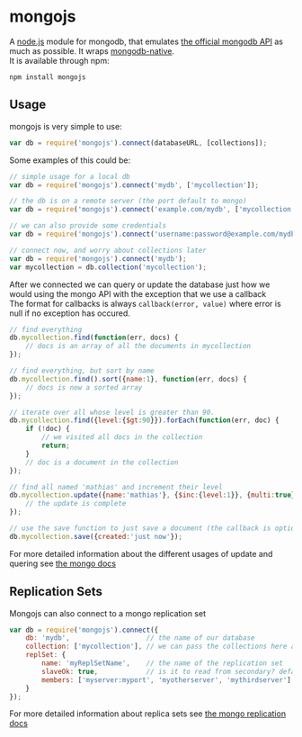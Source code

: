 # mongojs
A [node.js](http://nodejs.org) module for mongodb, that emulates [the official mongodb API](http://www.mongodb.org/display/DOCS/Home) as much as possible. It wraps [mongodb-native](https://github.com/christkv/node-mongodb-native/).  
It is available through npm:

	npm install mongojs

## Usage

mongojs is very simple to use:

``` js
var db = require('mongojs').connect(databaseURL, [collections]);
```

Some examples of this could be:

``` js
// simple usage for a local db
var db = require('mongojs').connect('mydb', ['mycollection']);

// the db is on a remote server (the port default to mongo)
var db = require('mongojs').connect('example.com/mydb', ['mycollection']);

// we can also provide some credentials
var db = require('mongojs').connect('username:password@example.com/mydb', ['mycollection']);

// connect now, and worry about collections later
var db = require('mongojs').connect('mydb');
var mycollection = db.collection('mycollection');
```

After we connected we can query or update the database just how we would using the mongo API with the exception that we use a callback  
The format for callbacks is always `callback(error, value)` where error is null if no exception has occured.

``` js
// find everything
db.mycollection.find(function(err, docs) {
	// docs is an array of all the documents in mycollection
});

// find everything, but sort by name
db.mycollection.find().sort({name:1}, function(err, docs) {
	// docs is now a sorted array
});

// iterate over all whose level is greater than 90.
db.mycollection.find({level:{$gt:90}}).forEach(function(err, doc) {
	if (!doc) {
		// we visited all docs in the collection
		return;
	}
	// doc is a document in the collection
});

// find all named 'mathias' and increment their level
db.mycollection.update({name:'mathias'}, {$inc:{level:1}}, {multi:true}, function(err) {
	// the update is complete
});

// use the save function to just save a document (the callback is optional for all writes)
db.mycollection.save({created:'just now'});
```

For more detailed information about the different usages of update and quering see [the mongo docs](http://www.mongodb.org/display/DOCS/Manual)

## Replication Sets

Mongojs can also connect to a mongo replication set

``` js
var db = require('mongojs').connect({
	db: 'mydb',                   // the name of our database
	collection: ['mycollection'], // we can pass the collections here also
	replSet: {
		name: 'myReplSetName',    // the name of the replication set
		slaveOk: true,            // is it to read from secondary? defaults to false
		members: ['myserver:myport', 'myotherserver', 'mythirdserver']
	}
});
```

For more detailed information about replica sets see [the mongo replication docs](http://www.mongodb.org/display/DOCS/Replica+Sets)
